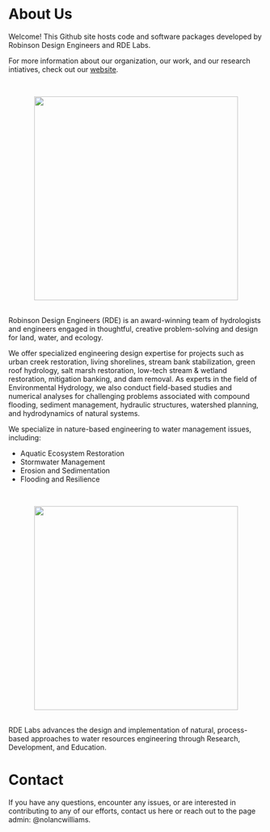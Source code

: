 # About Us

Welcome! This Github site hosts code and software packages developed by Robinson Design Engineers and RDE Labs.

For more information about our organization, our work, and our research intiatives, check out our [website](www.rde.us). 

<br />
<p align="center" width="100%">
  <img width="403" src="https://github.com/user-attachments/assets/516baeca-3a1f-4c25-9d6a-ce39eff5ea3c">
</p>

<br />
Robinson Design Engineers (RDE) is an award-winning team of hydrologists and engineers engaged in thoughtful, creative problem-solving and design for land, water, and ecology.

We offer specialized engineering design expertise for projects such as urban creek restoration, living shorelines, stream bank stabilization, green roof hydrology, salt marsh restoration, low-tech stream & wetland restoration, mitigation banking, and dam removal. As experts in the field of Environmental Hydrology, we also conduct field-based studies and numerical analyses for challenging problems associated with compound flooding, sediment management, hydraulic structures, watershed planning, and hydrodynamics of natural systems.

We specialize in nature-based engineering to water management issues, including:
- Aquatic Ecosystem Restoration
- Stormwater Management
- Erosion and Sedimentation
- Flooding and Resilience

<br />
<p align="center" width="100%">
  <img width="403" src="https://github.com/user-attachments/assets/2e2b3b5f-1560-4c22-b2c5-19aa56c62983">
</p>

<br />
RDE Labs advances the design and implementation of natural, process-based approaches to water resources engineering through Research, Development, and Education.


# Contact
If you have any questions, encounter any issues, or are interested in contributing to any of our efforts, contact us here or reach out to the page admin: @nolancwilliams. 

